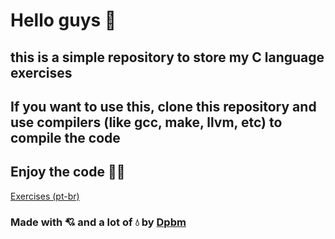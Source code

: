 # Hello guys 👋 

## this is a simple repository to store my C language exercises
## If you want to use this, clone this repository and use compilers (like gcc, make, llvm, etc) to compile the code
## Enjoy the code 👨‍💻

[Exercises (pt-br)](https://www.inf.pucrs.br/~pinho/PRGSWB/Exercicios/Introducao/Introducao.html)

### Made with 💘 and a lot of 💧 by [Dpbm](https://github.com/Dpbm)
